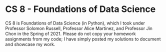 # CS 8 - Foundations of Data Science
CS 8 is Foundations of Data Science (in Python), which I took under Professor Solomon Russell, Professor Alice Martinez, and Professor Jin Chon in the Spring of 2021. Please do not copy your homework assignments from my code; I have simply posted my solutions to document and showcase my work.

